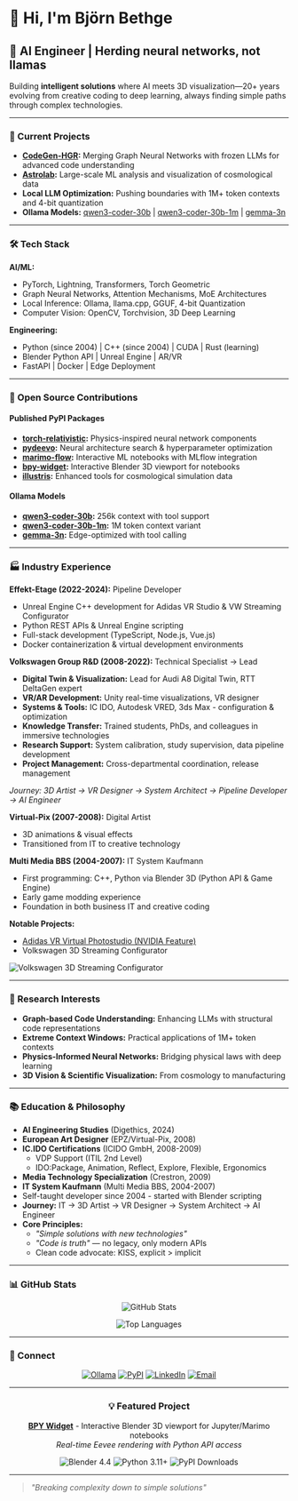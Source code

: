 # 👋 Hi, I'm Björn Bethge

## 🦙 AI Engineer | Herding neural networks, not llamas

Building **intelligent solutions** where AI meets 3D visualization—20+ years evolving from creative coding to deep learning, always finding simple paths through complex technologies.

---

### 🧠 Current Projects

- **[CodeGen-HGR](https://github.com/bjoernbethge/codegen-hgr):** Merging Graph Neural Networks with frozen LLMs for advanced code understanding
- **[Astrolab](https://github.com/bjoernbethge/astrolab):** Large-scale ML analysis and visualization of cosmological data
- **Local LLM Optimization:** Pushing boundaries with 1M+ token contexts and 4-bit quantization
- **Ollama Models:** [qwen3-coder-30b](https://ollama.com/bjoernb/qwen3-coder-30b) | [qwen3-coder-30b-1m](https://ollama.com/bjoernb/qwen3-coder-30b-1m) | [gemma-3n](https://ollama.com/bjoernb/gemma-3n)

---

### 🛠️ Tech Stack

**AI/ML:**
- PyTorch, Lightning, Transformers, Torch Geometric
- Graph Neural Networks, Attention Mechanisms, MoE Architectures
- Local Inference: Ollama, llama.cpp, GGUF, 4-bit Quantization
- Computer Vision: OpenCV, Torchvision, 3D Deep Learning

**Engineering:**
- Python (since 2004) | C++ (since 2004) | CUDA | Rust (learning)
- Blender Python API | Unreal Engine | AR/VR
- FastAPI | Docker | Edge Deployment

---

### 🚀 Open Source Contributions

#### Published PyPI Packages
- **[torch-relativistic](https://pypi.org/project/torch-relativistic/):** Physics-inspired neural network components
- **[pydeevo](https://pypi.org/project/pydeevo/):** Neural architecture search & hyperparameter optimization
- **[marimo-flow](https://pypi.org/project/marimo-flow/):** Interactive ML notebooks with MLflow integration
- **[bpy-widget](https://pypi.org/project/bpy-widget/):** Interactive Blender 3D viewport for notebooks
- **[illustris](https://pypi.org/project/illustris/):** Enhanced tools for cosmological simulation data

#### Ollama Models
- **[qwen3-coder-30b](https://ollama.com/bjoernb/qwen3-coder-30b):** 256k context with tool support
- **[qwen3-coder-30b-1m](https://ollama.com/bjoernb/qwen3-coder-30b-1m):** 1M token context variant
- **[gemma-3n](https://ollama.com/bjoernb/gemma-3n):** Edge-optimized with tool calling

---

### 🏭 Industry Experience

**Effekt-Etage (2022-2024):** Pipeline Developer
- Unreal Engine C++ development for Adidas VR Studio & VW Streaming Configurator
- Python REST APIs & Unreal Engine scripting
- Full-stack development (TypeScript, Node.js, Vue.js)
- Docker containerization & virtual development environments

**Volkswagen Group R&D (2008-2022):** Technical Specialist → Lead
- **Digital Twin & Visualization:** Lead for Audi A8 Digital Twin, RTT DeltaGen expert
- **VR/AR Development:** Unity real-time visualizations, VR designer
- **Systems & Tools:** IC IDO, Autodesk VRED, 3ds Max - configuration & optimization
- **Knowledge Transfer:** Trained students, PhDs, and colleagues in immersive technologies
- **Research Support:** System calibration, study supervision, data pipeline development
- **Project Management:** Cross-departmental coordination, release management

*Journey: 3D Artist → VR Designer → System Architect → Pipeline Developer → AI Engineer*

**Virtual-Pix (2007-2008):** Digital Artist
- 3D animations & visual effects
- Transitioned from IT to creative technology

**Multi Media BBS (2004-2007):** IT System Kaufmann
- First programming: C++, Python via Blender 3D (Python API & Game Engine)
- Early game modding experience
- Foundation in both business IT and creative coding

**Notable Projects:**
- [Adidas VR Virtual Photostudio (NVIDIA Feature)](https://blogs.nvidia.com/blog/covision-adidas-rtx-ai/)
- Volkswagen 3D Streaming Configurator

![Volkswagen 3D Streaming Configurator](https://www.gorillastreaming.com/images/imac/IMAC_ID7.webp)

---

### 🎯 Research Interests

- **Graph-based Code Understanding:** Enhancing LLMs with structural code representations
- **Extreme Context Windows:** Practical applications of 1M+ token contexts
- **Physics-Informed Neural Networks:** Bridging physical laws with deep learning
- **3D Vision & Scientific Visualization:** From cosmology to manufacturing

---

### 📚 Education & Philosophy

- **AI Engineering Studies** (Digethics, 2024)
- **European Art Designer** (EPZ/Virtual-Pix, 2008)
- **IC.IDO Certifications** (ICIDO GmbH, 2008-2009)
  - VDP Support (ITIL 2nd Level)
  - IDO:Package, Animation, Reflect, Explore, Flexible, Ergonomics
- **Media Technology Specialization** (Crestron, 2009)
- **IT System Kaufmann** (Multi Media BBS, 2004-2007)
- Self-taught developer since 2004 - started with Blender scripting
- **Journey:** IT → 3D Artist → VR Designer → System Architect → AI Engineer
- **Core Principles:** 
  - *"Simple solutions with new technologies"*
  - *"Code is truth"* — no legacy, only modern APIs
  - Clean code advocate: KISS, explicit > implicit

---

### 📊 GitHub Stats

<div align="center">
  
![GitHub Stats](https://github-readme-stats.vercel.app/api?username=bjoernbethge&show_icons=true&theme=dark&hide_border=true&include_all_commits=true)

![Top Languages](https://github-readme-stats.vercel.app/api/top-langs/?username=bjoernbethge&layout=compact&theme=dark&hide_border=true)

</div>

---

### 🔗 Connect

<div align="center">

[![Ollama](https://img.shields.io/badge/Ollama-bjoernb-1a1a1a?style=for-the-badge&logo=data:image/svg+xml;base64,PHN2ZyB3aWR0aD0iMjQiIGhlaWdodD0iMjQiIHZpZXdCb3g9IjAgMCAyNCAyNCIgZmlsbD0ibm9uZSIgeG1sbnM9Imh0dHA6Ly93d3cudzMub3JnLzIwMDAvc3ZnIj4KPHBhdGggZD0iTTEyIDJDNi40OCAyIDIgNi40OCAyIDEyUzYuNDggMjIgMTIgMjJTMjIgMTcuNTIgMjIgMTJTMTcuNTIgMiAxMiAyWiIgZmlsbD0id2hpdGUiLz4KPC9zdmc+)](https://ollama.com/bjoernb)
[![PyPI](https://img.shields.io/badge/PyPI-BjoernBethge-3775A9?style=for-the-badge&logo=pypi&logoColor=white)](https://pypi.org/user/BjoernBethge/)
[![LinkedIn](https://img.shields.io/badge/LinkedIn-Connect-0A66C2?style=for-the-badge&logo=linkedin&logoColor=white)](https://linkedin.com/in/bjoernbethge)
[![Email](https://img.shields.io/badge/Email-Contact-EA4335?style=for-the-badge&logo=gmail&logoColor=white)](mailto:bjoern.bethge@gmail.com)

</div>

---

<div align="center">
  
### 💡 Featured Project

**[BPY Widget](https://github.com/bjoernbethge/bpy-widget)** - Interactive Blender 3D viewport for Jupyter/Marimo notebooks  
*Real-time Eevee rendering with Python API access*

<img src="https://img.shields.io/badge/Blender-4.4-orange.svg" alt="Blender 4.4" />
<img src="https://img.shields.io/badge/Python-3.11+-blue.svg" alt="Python 3.11+" />
<img src="https://img.shields.io/pypi/dm/bpy-widget" alt="PyPI Downloads" />

</div>

---

> *"Breaking complexity down to simple solutions"*
